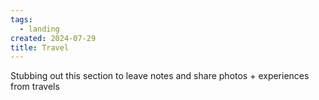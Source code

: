 ```yaml
---
tags:
  - landing
created: 2024-07-29
title: Travel
---
```



Stubbing out this section to leave notes and share photos + experiences from travels


